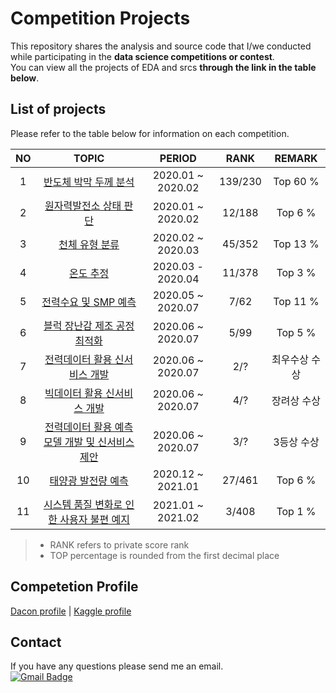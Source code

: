 Competition Projects
=======================================
This repository shares the analysis and source code that I/we conducted while participating in the **data science competitions or contest**.  
You can view all the projects of EDA and srcs __through the link in the table below__.  

## List of projects
Please refer to the table below for information on each competition.  

|NO|TOPIC|PERIOD|RANK|REMARK|
|:--------------------:|:--------------------:|:------------:|:------------:|:------------:|
|1|[반도체 박막 두께 분석](https://github.com/mysunk/dacon-thickness-regression)|2020.01 ~ 2020.02|139/230|Top 60 %|
|2|[원자력발전소 상태 판단](https://github.com/mysunk/dacon-powerplant-state-estimation)|2020.01 ~ 2020.02|12/188|Top 6 %|
|3|[천체 유형 분류](https://github.com/mysunk/dacon-celestialtype-classification)|2020.02 ~ 2020.03|45/352|Top 13 %|
|4|[온도 추정](https://github.com/mysunk/dacon-temperature-forecasting)|2020.03 - 2020.04|11/378|Top 3 %|
|5|[전력수요 및 SMP 예측](https://github.com/mysunk/dacon-load-forecasting)|2020.05 ~ 2020.07|7/62|Top 11 %|
|6|[블럭 장난감 제조 공정 최적화](https://github.com/mysunk/dacon-process-optimization)|2020.06 ~ 2020.07|5/99|Top 5 %|
|7|[전력데이터 활용 신서비스 개발](https://github.com/mysunk/kepco-appliances-scheduling)|2020.06 ~ 2020.07|2/?|최우수상 수상|
|8|[빅데이터 활용 신서비스 개발](https://github.com/mysunk/daegu-area-recognition)|2020.06 ~ 2020.07|4/?|장려상 수상|
|9|[전력데이터 활용 예측 모델 개발 및 신서비스 제안](https://github.com/mysunk/dreamai-load-forecasting)|2020.06 ~ 2020.07|3/?|3등상 수상|
|10|[태양광 발전량 예측](https://github.com/mysunk/dacon-PV-forecasting)|2020.12 ~ 2021.01|27/461|Top 6 %|
|11|[시스템 품질 변화로 인한 사용자 불편 예지](https://github.com/mysunk/dacon-lg-user)|2021.01 ~ 2021.02|3/408|Top 1 %|
> * RANK refers to private score rank   
> * TOP percentage is rounded from the first decimal place

## Competetion Profile
[Dacon profile](https://dacon.io/myprofile/400537/competition/)   |
[Kaggle profile](https://www.kaggle.com/mskim1023)

## Contact
If you have any questions please send me an email.  
[![Gmail Badge](https://img.shields.io/badge/-Gmail-d14836?style=flat-square&logo=Gmail&logoColor=white&link=mailto:pond9816@gmail.com)](mailto:pond9816@gmail.com)
<!--- 
<div align=center>  

[![Gmail Badge](https://img.shields.io/badge/-Gmail-d14836?style=flat-square&logo=Gmail&logoColor=white&link=mailto:pond9816@gmail.com)](mailto:pond9816@gmail.com)  
</div>  
--->
